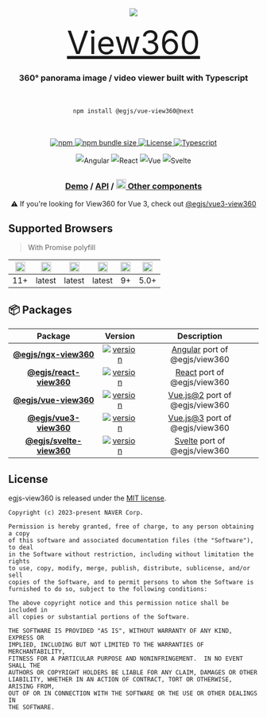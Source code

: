 <div align="center" style="padding: 60px 0 0;">

![](https://user-images.githubusercontent.com/3903575/38671092-6a4494a0-3e85-11e8-9eca-9619a2545801.gif)

<div style="max-width: 100%; font-size: 64px;">
  <a href="https://naver.github.io/egjs-view360/">View360</a>
</div>

<h3 align="center" style="max-width: 100%;">
360° panorama image / video viewer built with Typescript
</h3>

<div style="display: inline-block; max-width: 400px; padding: 20px 0">

```shell
npm install @egjs/vue-view360@next
```

</div>
</div>

<p align="center" style="max-width: 100%;">
  <a href="https://www.npmjs.com/package/@egjs/view360" target="_blank" rel="noopener noreferrer">
    <img alt="npm" src="https://img.shields.io/npm/v/@egjs/view360/next?logo=npm"></img>
  </a>
  <a href="https://www.npmjs.com/package/@egjs/view360" target="_blank" rel="noopener noreferrer">
    <img alt="npm bundle size" src="https://img.shields.io/bundlephobia/minzip/@egjs/view360?label=%F0%9F%92%BE%20minzipped"></img>
  </a>
  <a href="https://github.com/naver/egjs-view360/blob/master/LICENSE" target="_blank" rel="noopener noreferrer">
    <img alt="License" src="https://img.shields.io/github/license/naver/egjs-view360?label=%F0%9F%93%9C%20license" />
  </a>
  <a href="https://www.typescriptlang.org/" target="_blank" rel="noopener noreferrer">
    <img alt="Typescript" src="https://img.shields.io/static/v1.svg?label=&message=TypeScript&color=294E80&style=flat-square&logo=typescript" />
  </a>
</p>

<p align="center" style="line-height: 2;">
  <img alt="Angular" src="https://img.shields.io/static/v1.svg?label=&message=Angular&style=flat-square&logo=Angular&color=dd0031" />
  <img alt="React" src="https://img.shields.io/static/v1.svg?label=&message=React&style=flat-square&logo=React&logoColor=white&color=61dafb" />
  <img alt="Vue" src="https://img.shields.io/static/v1.svg?label=&message=Vue&style=flat-square&logo=Vue.js&logoColor=white&color=42b883" />
  <img alt="Svelte" src="https://img.shields.io/static/v1.svg?label=&message=Svelte&style=flat-square&logo=svelte&logoColor=white&color=FF3E00" />
</p>

<h3 align="center">
  <a href="https://naver.github.io/egjs-view360/">Demo</a> / <a href="https://naver.github.io/egjs-view360/docs/api/Class/View360">API</a> / <a href="https://naver.github.io/egjs/"><img height="20" src="https://naver.github.io/egjs/img/logo.svg"/> Other components</a>
</h3>


<p align="center">
  ⚠️ If you're looking for View360 for Vue 3, check out <a href="https://github.com/naver/egjs-view360/blob/master/packages/vue3-view360/README.md">@egjs/vue3-view360</a>
</p>

## Supported Browsers
> With Promise polyfill

|<img width="20" src="https://simpleicons.org/icons/internetexplorer.svg" alt="IE" />|<img width="20" src="https://simpleicons.org/icons/googlechrome.svg" alt="Chrome" />|<img width="20" src="https://simpleicons.org/icons/firefoxbrowser.svg" alt="Firefox" />|<img width="20" src="https://simpleicons.org/icons/safari.svg" alt="Safari" />|<img width="20" src="https://simpleicons.org/icons/apple.svg" alt="iOS" />|<img width="20" src="https://simpleicons.org/icons/android.svg" alt="Android" />|
|---|---|---|---|---|---|
|11+|latest|latest|latest|9+|5.0+|

## 📦 Packages
|Package|Version|Description|
|:-----:|:-----:|:-----:|
|[**@egjs/ngx-view360**](https://github.com/naver/egjs-view360/blob/master/packages/ngx-view360/README.md)|<a href="https://www.npmjs.com/package/@egjs/ngx-view360" target="_blank"><img src="https://img.shields.io/npm/v/@egjs/ngx-view360/next?style=flat-square&color=dd0031&label=%F0%9F%94%96" alt="version" /></a>|[Angular](https://angular.io/) port of @egjs/view360|
|[**@egjs/react-view360**](https://github.com/naver/egjs-view360/blob/master/packages/react-view360/README.md)|<a href="https://www.npmjs.com/package/@egjs/react-view360" target="_blank"><img src="https://img.shields.io/npm/v/@egjs/react-view360/next?style=flat-square&color=00d8ff&label=%F0%9F%94%96" alt="version" /></a>|[React](https://reactjs.org/) port of @egjs/view360|
|[**@egjs/vue-view360**](https://github.com/naver/egjs-view360/blob/master/packages/vue-view360/README.md)|<a href="https://www.npmjs.com/package/@egjs/vue-view360" target="_blank"><img src="https://img.shields.io/npm/v/@egjs/vue-view360/next?style=flat-square&color=42b883&label=%F0%9F%94%96" alt="version" /></a>|[Vue.js@2](https://vuejs.org/v2/guide/index.html) port of @egjs/view360|
|[**@egjs/vue3-view360**](https://github.com/naver/egjs-view360/blob/master/packages/vue3-view360/README.md)|<a href="https://www.npmjs.com/package/@egjs/vue3-view360" target="_blank"><img src="https://img.shields.io/npm/v/@egjs/vue3-view360/next?style=flat-square&color=42b883&label=%F0%9F%94%96" alt="version" /></a>|[Vue.js@3](https://v3.vuejs.org/) port of @egjs/view360|
|[**@egjs/svelte-view360**](https://github.com/naver/egjs-view360/blob/master/packages/svelte-view360/README.md)|<a href="https://www.npmjs.com/package/@egjs/svelte-view360" target="_blank"><img src="https://img.shields.io/npm/v/@egjs/svelte-view360/next?style=flat-square&color=FF3E00&label=%F0%9F%94%96" alt="version" /></a>|[Svelte](https://svelte.dev/) port of @egjs/view360|

## License
egjs-view360 is released under the [MIT license](https://github.com/naver/egjs-view360/blob/master/LICENSE).


```
Copyright (c) 2023-present NAVER Corp.

Permission is hereby granted, free of charge, to any person obtaining a copy
of this software and associated documentation files (the "Software"), to deal
in the Software without restriction, including without limitation the rights
to use, copy, modify, merge, publish, distribute, sublicense, and/or sell
copies of the Software, and to permit persons to whom the Software is
furnished to do so, subject to the following conditions:

The above copyright notice and this permission notice shall be included in
all copies or substantial portions of the Software.

THE SOFTWARE IS PROVIDED "AS IS", WITHOUT WARRANTY OF ANY KIND, EXPRESS OR
IMPLIED, INCLUDING BUT NOT LIMITED TO THE WARRANTIES OF MERCHANTABILITY,
FITNESS FOR A PARTICULAR PURPOSE AND NONINFRINGEMENT.  IN NO EVENT SHALL THE
AUTHORS OR COPYRIGHT HOLDERS BE LIABLE FOR ANY CLAIM, DAMAGES OR OTHER
LIABILITY, WHETHER IN AN ACTION OF CONTRACT, TORT OR OTHERWISE, ARISING FROM,
OUT OF OR IN CONNECTION WITH THE SOFTWARE OR THE USE OR OTHER DEALINGS IN
THE SOFTWARE.
```
